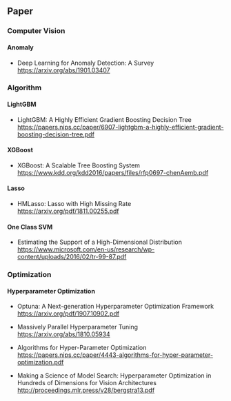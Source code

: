 ## Paper
### Computer Vision
#### Anomaly
- Deep Learning for Anomaly Detection: A Survey<br>
https://arxiv.org/abs/1901.03407

### Algorithm
#### LightGBM
- LightGBM: A Highly Efficient Gradient Boosting Decision Tree<br>
https://papers.nips.cc/paper/6907-lightgbm-a-highly-efficient-gradient-boosting-decision-tree.pdf

#### XGBoost
- XGBoost: A Scalable Tree Boosting System<br>
https://www.kdd.org/kdd2016/papers/files/rfp0697-chenAemb.pdf

#### Lasso
- HMLasso: Lasso with High Missing Rate<br>
https://arxiv.org/pdf/1811.00255.pdf

#### One Class SVM
- Estimating the Support of a High-Dimensional Distribution<br>
https://www.microsoft.com/en-us/research/wp-content/uploads/2016/02/tr-99-87.pdf

### Optimization
#### Hyperparameter Optimization
- Optuna: A Next-generation Hyperparameter Optimization Framework<br>
https://arxiv.org/pdf/1907.10902.pdf

- Massively Parallel Hyperparameter Tuning<br>
https://arxiv.org/abs/1810.05934

- Algorithms for Hyper-Parameter Optimization<br>
https://papers.nips.cc/paper/4443-algorithms-for-hyper-parameter-optimization.pdf

- Making a Science of Model Search: Hyperparameter Optimization
in Hundreds of Dimensions for Vision Architectures<br>
http://proceedings.mlr.press/v28/bergstra13.pdf

